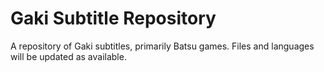 # Gaki Subtitle Repository
A repository of Gaki subtitles, primarily Batsu games.
Files and languages will be updated as available.
